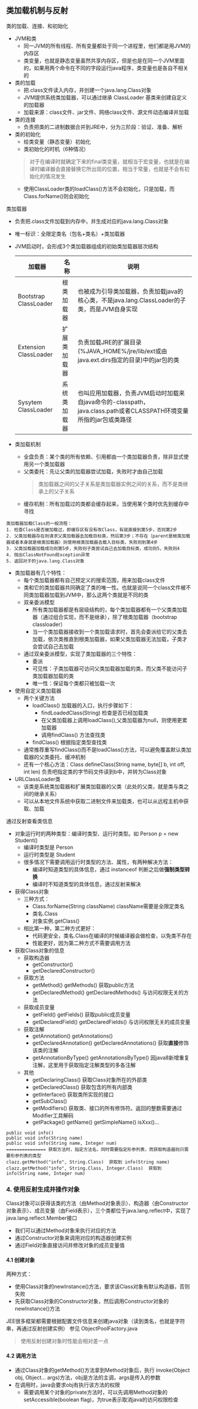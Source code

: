 ## 类加载机制与反射

类的加载、连接、和初始化
- JVM和类
    - 同一JVM的所有线程、所有变量都处于同一个进程里，他们都是用JVM的内存区
    - 类变量，也就是静态变量虽然共享内存区，但是也是在同一个JVM里面的，如果用两个命令在不同的字段运行java程序，类变量也是各自不相关的
- 类的加载 
    - 把.class文件读入内存，并创建一个java.lang.Class对象
    - JVM提供系统类加载器，可以通过继承 ClassLoader 基类来创建自定义的加载器
    - 加载来源：class文件、jar文件、网络class文件、源文件动态编译并加载
- 类的连接
    - 负责把类的二进制数据合并到JRE中，分为三阶段：验证、准备、解析
- 类的初始化
    - 给类变量（静态变量）初始化
    - 类初始化的时机（6种情况）
    > 对于在编译时就确定下来的final类变量，就相当于宏变量，也就是在编译时编译器会直接替换它所出现的位置，相当于常量，也就是不会有初始化的情况发生
    - 使用ClassLoader类的loadClass()方法不会初始化，只是加载，而Class.forName()则会初始化

类加载器
- 负责把.class文件加载到内存中，并生成对应的java.lang.Class对象
- 唯一标识：全限定类名（包名+类名）+类加载器
- JVM启动时，会形成3个类加载器组成的初始类加载器层次结构

    加载器 | 名称 | 说明
    --- | --- | ---
    Bootstrap ClassLoader | 根类加载器 | 也被成为引导类加载器，负责加载java的核心类，不是java.lang.ClassLoader的子类，而是JVM自身实现
    Extension ClassLoader | 扩展类加载器 | 负责加载JRE的扩展目录(%JAVA_HOME%/jre/lib/ext或由java.ext.dirs指定的目录)中的jar包的类
    Sysytem ClassLoader | 系统类加载器 | 也叫应用加载器，负责JVM启动时加载来自java命令的-classpath，java.class.path或者CLASSPATH环境变量所指的jar包或类路径
- 类加载机制
    - 全盘负责：某个类的所有依赖、引用都由一个类加载器负责，除非显式使用另一个类加载器
    - 父类委托：先让父类的加载器尝试加载，失败时才由自己加载
        > 类加载器之间的父子关系是类加载器实例之间的关系，而不是类继承上的父子关系
    - 缓存机制：所有加载过的类都会缓存起来，当使用某个类时优先到缓存中寻找
```
类加载器加载Class的一般流程：
1. 检查Class是否被加载过，即缓存区有没有改Class，有就直接到第5步，否则第2步
2. 父类加载器存在则请求父类加载器去加载目标类，然后第3步；不存在（parent是根类加载器或者本身就是根类加载器）则使用根类加载器去载入目标类，失败则到第4步
3. 父类加载器加载成功则第5步，失败则子类尝试自己去加载目标类，成功则5，失败则4
4. 抛出ClassNotFoundException异常
5. 返回对于的java.lang.Class对象
```
- 类加载器有几个特性：
    - 每个类加载器都有自己预定义的搜索范围，用来加载class文件
    - 类和它的类加载器共同确定了类的唯一性。也就是说同一个class文件被不同类加载器加载到JVM中，那么这两个类就是不同的类
    - 双亲委派模型
        - 所有类加载器都是有层级结构的，每个类加载器都有一个父类类加载器（通过组合实现，而不是继承），除了根类加载器（bootstrap classloader）
        - 当一个类加载器接收到一个类加载请求时，首先会委派给它的父类去加载，依次类推直到根类加载器，如果父类加载器无法加载，子类才会尝试自己去加载
    - 通过双亲委派模型，实现了类加载器的三个特性：
        - 委派
        - 可见性：子类加载器可访问父类加载器加载的类，而父类不能访问子类加载器加载的类
        - 唯一性：保证每个类都只被加载一次
- 使用自定义类加载器
    - 两个关键方法
        - loadClass() 加载器的入口，执行步骤如下：
            - findLoadedClass(String) 检查是否已经加载类
            - 在父类加载器上调用loadClass(),父类加载器为null，则使用更累加载器
            - 调用findClass() 方法查找类
        - findClass() 根据指定类型查找类
    - 通常推荐重写findClass()而不是loadClass()方法，可以避免覆盖默认类加载器的父类委托、缓冲机制
    - 还有一个核心方法：Class defineClass(String name, byte[] b, int off, int len) 负责吧指定类的字节码文件读到b中，并转为Class对象
- URLClassLoader类
    - 该类是系统类加载器和扩展类加载器的父类（此处的父类，就是类与类之间的继承关系）
    - 可以从本地文件系统中获取二进制文件来加载类，也可以从远程主机中获取、加载

通过反射查看类信息
- 对象运行时的两种类型：编译时类型、运行时类型。如 Person p = new Student()
    - 编译时类型是 Person
    - 运行时类型是 Student
    - 很多情况下需要调用运行时类型的方法、属性，有两种解决方法：
        - 编译时知道类型的具体信息，通过 instanceof 判断之后做**强制类型转换**
        - 编译时不知道类型的具体信息，通过反射来解决
- 获得Class对象
    - 三种方式：
        - Class.forName(String className)  className需要是全限定类名
        - 类名.Class
        - 对象实例.getClass()
    - 相比第一种，第二种方式更好：
        - 代码更安全，类名.Class在编译的时候编译器会做检查，以免类不存在
        - 性能更好，因为第二种方式不需要调用方法
- 获取Class对象的信息
    - 获取构造器
        - getConstructor()
        - getDeclaredConstructor()
    - 获取方法 
        - getMethod() getMethods() 获取public方法
        - getDeclaredMethod() getDeclaredMethods() 与访问权限无关的方法
    - 获取成员变量
        - getField() getFields() 获取public成员变量
        - getDeclaredField() getDeclaredFields() 与访问权限无关的成员变量
    - 获取注解
        - getAnnotation() getAnnotations() 
        - getDeclaredAnnotation() getDeclaredAnnotations() 获取**直接**修饰该类的注解
        - getAnnotationByType() getAnnotationsByType() 因java8新增重复注解，这里用于获取指定注解类型的多各注解
    - 其他
        - getDeclaringClass() 获取Class对象所在的外部类
        - getDeclaredClass() 获取包含的所有内部类
        - getInterface() 获取类所实现的接口
        - getSubClass()
        - getModifiers() 获取类、接口的所有修饰符。返回的整数需要通过Modifier工具解码
        - getPackage() getName() getSimpleName() isXxx()...
```
public void info()
public void info(String name)
public void info(String name, Integer num)
=============== 获取方法时，指定方法名，同时需要指定形参列表，而获取构造器则只需要形参列表的类型
clazz.getMethod("info", String.Class)  获取到 info(String name)
clazz.getMethod("info", String.Class, Integer.Class)  获取到 info(String name, Integer num)
```


### 4. 使用反射生成并操作对象
Class对象可以获得该类的方法（由Method对象表示）、构造器（由Constructor对象表示）、成员变量（由Field表示），三个类都位于java.lang.reflect中，实现了java.lang.reflect.Member接口
- 我们可以通过Method对象来执行对应的方法
- 通过Constructor对象来调用对应的构造器创建实例
- 通过Field对象直接访问并修改对象的成员变量值

#### 4.1 创建对象
两种方式：
- 使用Class对象的newInstance()方法，要求该Class对象有默认构造器，否则失败
- 先获取Class对象的Constructor对象，然后调用Constructor对象的newInstance()方法

JEE很多框架都需要根据配置文件信息来创建java对象（读到类名，也就是字符串，再通过反射创建实例） 参见 ObjectPoolFactory.java
> 使用反射创建对象时性能会相对差一点

#### 4.2 调用方法
- 通过Class对象的getMethod()方法拿到Method对象后，执行 invoke(Object obj, Object... args)方法，obj是方法的主调，args是传入的参数
- 在调用时，java会要求obj有执行该方法的权限
    - 需要调用某个对象的private方法时，可以先调用Method对象的setAccessible(boolean flag)，为true表示取消java的访问权限检查